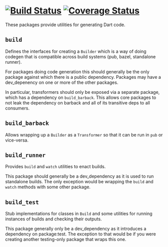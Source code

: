 # [![Build Status](https://travis-ci.org/dart-lang/build.svg?branch=master)](https://travis-ci.org/dart-lang/build) [![Coverage Status](https://coveralls.io/repos/dart-lang/build/badge.svg?branch=master)](https://coveralls.io/r/dart-lang/build)

These packages provide utilities for generating Dart code.

## `build`

Defines the interfaces for creating a `Builder` which is a way of doing codegen
that is compatible across build systems (pub, bazel, standalone runner).

For packages doing code generation this should generally be the only package
against which there is a public dependency. Packages may have a dev_depenency on
one or more of the other packages.

In particular, transformers should only be exposed via a separate package, which
has a dependency on `build_barback`. This allows core packages to not leak the
dependency on barback and all of its transitive deps to all consumers.

## `build_barback`

Allows wrapping up a `Builder` as a `Transformer` so that it can be run in `pub`
or vice-versa.

## `build_runner`

Provides `build` and `watch` utilities to enact builds.

This package should generally be a dev_dependency as it is used to run
standalone builds. The only exception would be wrapping the `build` and `watch`
methods with some other package.

## `build_test`

Stub implementations for classes in `Build` and some utilities for running
instances of builds and checking their outputs.

This package generally only be a dev_dependency as it introduces a dependency on
package:test. The exception to that would be if you were creating another
testing-only package that wraps this one.
